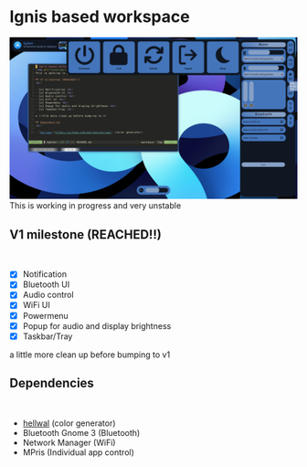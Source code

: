 # Ignis based workspace
<img src="preview/v0.96.png">
This is working in progress and very unstable

## V1 milestone (REACHED!!)
<br>

- [x] Notification <br>
- [x] Bluetooth UI <br>
- [x] Audio control <br>
- [x] WiFi UI <br>
- [x] Powermenu <br>
- [x] Popup for audio and display brightness <br>
- [x] Taskbar/Tray <br>

a little more clean up before bumping to v1

## Dependencies
<br>

- [hellwal](https://github.com/danihek/hellwal) (color generator)
- Bluetooth Gnome 3 (Bluetooth)
- Network Manager (WiFi)
- MPris (Individual app control)

